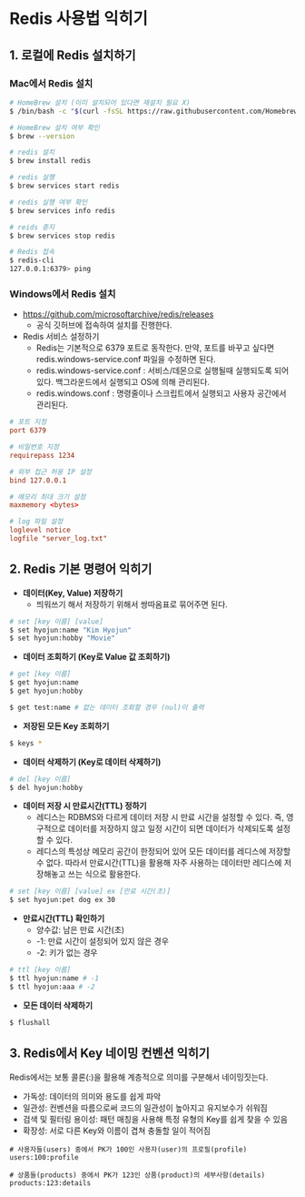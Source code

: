# Redis 사용법 익히기

## 1. 로컬에 Redis 설치하기

### Mac에서 Redis 설치

```bash
# HomeBrew 설치 (이미 설치되어 있다면 재설치 필요 X)
$ /bin/bash -c "$(curl -fsSL https://raw.githubusercontent.com/Homebrew/install/HEAD/install.sh)"

# HomeBrew 설치 여부 확인
$ brew --version

# redis 설치
$ brew install redis

# redis 실행
$ brew services start redis

# redis 실행 여부 확인
$ brew services info redis

# reids 중지
$ brew services stop redis

# Redis 접속
$ redis-cli
127.0.0.1:6379> ping
```

### Windows에서 Redis 설치



 - https://github.com/microsoftarchive/redis/releases
    - 공식 깃허브에 접속하여 설치를 진행한다.
 - Redis 서비스 설정하기
    - Redis는 기본적으로 6379 포트로 동작한다. 만약, 포트를 바꾸고 싶다면 redis.windows-service.conf 파일을 수정하면 된다.
    - redis.windows-service.conf : 서비스/데몬으로 실행될때 실행되도록 되어 있다. 백그라운드에서 실행되고 OS에 의해 관리된다.
    - redis.windows.conf : 명령줄이나 스크립트에서 실행되고 사용자 공간에서 관리된다.
```conf
# 포트 지정
port 6379

# 비밀번호 지정
requirepass 1234

# 외부 접근 허용 IP 설정
bind 127.0.0.1

# 메모리 최대 크기 설정
maxmemory <bytes>

# log 파일 설정
loglevel notice
logfile "server_log.txt"
```

## 2. Redis 기본 명령어 익히기

 - __데이터(Key, Value) 저장하기__
    - 띄워쓰기 해서 저장하기 위해서 쌍따옴표로 묶어주면 된다.
```bash
# set [key 이름] [value]
$ set hyojun:name "Kim Hyojun"
$ set hyojun:hobby "Movie"
```

 - __데이터 조회하기 (Key로 Value 값 조회하기)__
```bash
# get [key 이름]
$ get hyojun:name
$ get hyojun:hobby

$ get test:name # 없는 데이터 조회할 경우 (nul)이 출력
```

 - __저장된 모든 Key 조회하기__
```bash
$ keys *
```

 - __데이터 삭제하기 (Key로 데이터 삭제하기)__
```bash
# del [key 이름]
$ del hyojun:hobby
```

 - __데이터 저장 시 만료시간(TTL) 정하기__
    - 레디스는 RDBMS와 다르게 데이터 저장 시 만료 시간을 설정할 수 있다. 즉, 영구적으로 데이터를 저장하지 않고 일정 시간이 되면 데이터가 삭제되도록 설정할 수 있다.
    - 레디스의 특성상 메모리 공간이 한정되어 있어 모든 데이터를 레디스에 저장할 수 없다. 따라서 만료시간(TTL)을 활용해 자주 사용하는 데이터만 레디스에 저장해놓고 쓰는 식으로 활용한다.
```bash
# set [key 이름] [value] ex [만료 시간(초)]
$ set hyojun:pet dog ex 30
```

 - __만료시간(TTL) 확인하기__
    - 양수값: 남은 만료 시간(초)
    - -1: 만료 시간이 설정되어 있지 않은 경우
    - -2: 키가 없는 경우
```bash
# ttl [key 이름]
$ ttl hyojun:name # -1
$ ttl hyojun:aaa # -2
```

 - __모든 데이터 삭제하기__
```bash
$ flushall
```

## 3. Redis에서 Key 네이밍 컨벤션 익히기

Redis에서는 보통 콜론(:)을 활용해 계층적으로 의미를 구분해서 네이밍짓는다.

 - 가독성: 데이터의 의미와 용도를 쉽게 파악
 - 일관성: 컨벤션을 따름으로써 코드의 일관성이 높아지고 유지보수가 쉬워짐
 - 검색 및 필터링 용이성: 패턴 매칭을 사용해 특정 유형의 Key를 쉽게 찾을 수 있음
 - 확장성: 서로 다른 Key와 이름이 겹쳐 충돌할 일이 적어짐
```
# 사용자들(users) 중에서 PK가 100인 사용자(user)의 프로필(profile)
users:100:profile

# 상품들(products) 중에서 PK가 123인 상품(product)의 세부사항(details)
products:123:details
```
